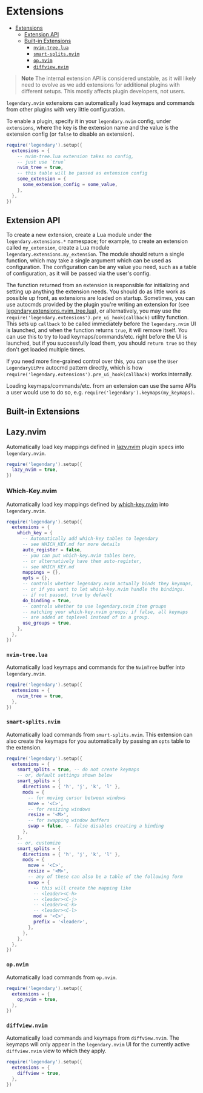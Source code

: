 # Extensions

<!--toc:start-->

- [Extensions](#extensions)
  - [Extension API](#extension-api)
  - [Built-in Extensions](#built-in-extensions)
    - [`nvim-tree.lua`](#nvim-treelua)
    - [`smart-splits.nvim`](#smart-splitsnvim)
    - [`op.nvim`](#opnvim)
    - [`diffview.nvim`](#diffviewnvim)

<!--toc:end-->

> **Note**
> The internal extension API is considered unstable, as it will likely need to evolve as we add
> extensions for additional plugins with different setups. This mostly affects plugin developers,
> not users.

`legendary.nvim` extensions can automatically load keymaps and commands from other plugins with
very little configuration.

To enable a plugin, specify it in your `legendary.nvim` config, under `extensions`, where the key
is the extension name and the value is the extension config (or `false` to disable an extension).

```lua
require('legendary').setup({
  extensions = {
    -- nvim-tree.lua extension takes no config,
    -- just use `true`
    nvim_tree = true,
    -- this table will be passed as extension config
    some_extension = {
      some_extension_config = some_value,
    },
  },
})
```

## Extension API

To create a new extension, create a Lua module under the `legendary.extensions.*` namespace; for example, to create an
extension called `my_extension`, create a Lua module `legendary.extensions.my_extension`. The module should return a
single function, which may take a single argument which can be used as configuration. The configuration can be any value
you need, such as a table of configuration, as it will be passed via the user's config.

The function returned from an extension is responsible for initializing and setting up anything the extension needs.
You should do as little work as possible up front, as extensions are loaded on startup. Sometimes, you can use
autocmds provided by the plugin you're writing an extension for (see
[legendary.extensions.nvim_tree.lua](../lua/legendary/extensions/nvim_tree.lua)), or alternatively, you may use
the `require('legendary.extensions').pre_ui_hook(callback)` utility function. This sets up `callback` to be called
immediately before the `legendary.nvim` UI is launched, and when the function returns `true`, it will remove itself.
You can use this to try to load keymaps/commands/etc. right before the UI is launched, but if you successfully load
them, you should `return true` so they don't get loaded multiple times.

If you need more fine-grained control over this, you can use the `User LegendaryUiPre` autocmd pattern directly, which
is how `require('legendary.extensions').pre_ui_hook(callback)` works internally.

Loading keymaps/commands/etc. from an extension can use the same APIs a user would use to do so, e.g.
`require('legendary').keymaps(my_keymaps)`.

## Built-in Extensions

## Lazy.nvim

Automatically load key mappings defined in [lazy.nvim](https://github.com/folke/lazy.nvim) plugin specs
into `legendary.nvim`.

```lua
require('legendary').setup({
  lazy_nvim = true,
})
```

### Which-Key.nvim

Automatically load key mappings defined by [which-key.nvim](https://github.com/folke/which-key.nvim) into `legendary.nvim`.

```lua
require('legendary').setup({
  extensions = {
    which_key = {
      -- Automatically add which-key tables to legendary
      -- see WHICH_KEY.md for more details
      auto_register = false,
      -- you can put which-key.nvim tables here,
      -- or alternatively have them auto-register,
      -- see WHICH_KEY.md
      mappings = {},
      opts = {},
      -- controls whether legendary.nvim actually binds they keymaps,
      -- or if you want to let which-key.nvim handle the bindings.
      -- if not passed, true by default
      do_binding = true,
      -- controls whether to use legendary.nvim item groups
      -- matching your which-key.nvim groups; if false, all keymaps
      -- are added at toplevel instead of in a group.
      use_groups = true,
    },
  },
})
```

### `nvim-tree.lua`

Automatically load keymaps and commands for the `NvimTree` buffer into `legendary.nvim`.

```lua
require('legendary').setup({
  extensions = {
    nvim_tree = true,
  },
})
```

### `smart-splits.nvim`

Automatically load commands from `smart-splits.nvim`. This extension can also create the keymaps for you automatically
by passing an `opts` table to the extension.

```lua
require('legendary').setup({
  extensions = {
    smart_splits = true, -- do not create keymaps
    -- or, default settings shown below
    smart_splits = {
      directions = { 'h', 'j', 'k', 'l' },
      mods = {
        -- for moving cursor between windows
        move = '<C>',
        -- for resizing windows
        resize = '<M>',
        -- for swapping window buffers
        swap = false, -- false disables creating a binding
      },
    },
    -- or, customize
    smart_splits = {
      directions = { 'h', 'j', 'k', 'l' },
      mods = {
        move = '<C>',
        resize = '<M>',
        -- any of these can also be a table of the following form
        swap = {
          -- this will create the mapping like
          -- <leader><C-h>
          -- <leader><C-j>
          -- <leader><C-k>
          -- <leader><C-l>
          mod = '<C>',
          prefix = '<leader>',
        },
      },
    },
  },
})
```

### `op.nvim`

Automatically load commands from `op.nvim`.

```lua
require('legendary').setup({
  extensions = {
    op_nvim = true,
  },
})
```

### `diffview.nvim`

Automatically load commands and keymaps from `diffview.nvim`. The keymaps will only appear in the `legendary.nvim`
UI for the currently active `diffview.nvim` view to which they apply.

```lua
require('legendary').setup({
  extensions = {
    diffview = true,
  },
})
```
